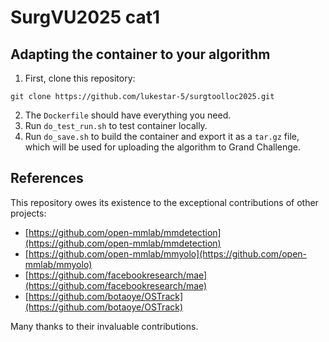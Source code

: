 # SurgVU2025 cat1

## Adapting the container to your algorithm
1. First, clone this repository:
```shell
git clone https://github.com/lukestar-5/surgtoolloc2025.git
```
2. The `Dockerfile` should have everything you need.
3. Run `do_test_run.sh` to test container locally.
4. Run `do_save.sh` to build the container and export it as a `tar.gz` file, which will be used for uploading the algorithm to Grand Challenge.

## References
This repository owes its existence to the exceptional contributions of other projects:

- [https://github.com/open-mmlab/mmdetection](https://github.com/open-mmlab/mmdetection)
- [https://github.com/open-mmlab/mmyolo](https://github.com/open-mmlab/mmyolo)
- [https://github.com/facebookresearch/mae](https://github.com/facebookresearch/mae)
- [https://github.com/botaoye/OSTrack](https://github.com/botaoye/OSTrack)

Many thanks to their invaluable contributions.



